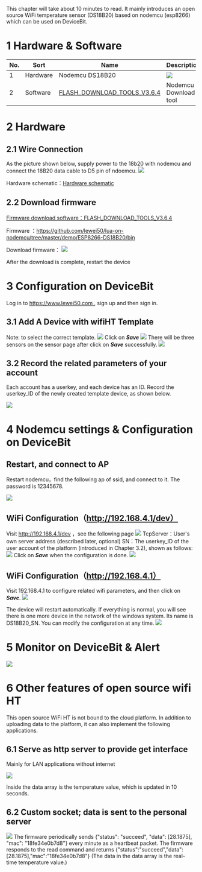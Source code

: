 This chapter will take about 10 minutes to read. It mainly introduces an open source WiFi temperature sensor (DS18B20) based on nodemcu (esp8266) which can be used on DeviceBit.





# 1 Hardware & Software
|No. |Sort |Name|Description|
|---|---|---|---|
|1 | Hardware |Nodemcu DS18B20|![](https://leweidoc.oss-cn-hangzhou.aliyuncs.com/lewei50/img/wifi-ht-20180913-8.jpg)|
|2 | Software|[FLASH_DOWNLOAD_TOOLS_V3.6.4](https://leweidoc.oss-cn-hangzhou.aliyuncs.com/lewei50/software/FLASH_DOWNLOAD_TOOLS_V3.6.4.rar)| Nodemcu Download tool |


# 2 Hardware

## 2.1 Wire Connection

As the picture shown below, supply power to the 18b20 with nodemcu and connect the 18B20 data cable to D5 pin of ndoemcu.
![](https://leweidoc.oss-cn-hangzhou.aliyuncs.com/lewei50/img/wifi-ht-20180913-8.jpg)

Hardware schematic：[Hardware schematic](https://github.com/lewei50/lua-on-nodemcu/blob/master/demo/ESP8266-DS18B20/esp-tUSB-201808D2.PDF)

## 2.2 Download firmware

[Firmware download software：FLASH_DOWNLOAD_TOOLS_V3.6.4](https://leweidoc.oss-cn-hangzhou.aliyuncs.com/lewei50/software/FLASH_DOWNLOAD_TOOLS_V3.6.4.rar)

Firmware ：https://github.com/lewei50/lua-on-nodemcu/tree/master/demo/ESP8266-DS18B20/bin

Download firmware：
![](https://leweidoc.oss-cn-hangzhou.aliyuncs.com/lewei50/img/wifiht-20180923-5.jpg)

After the download is complete, restart the device

# 3 Configuration on DeviceBit

Log in to [https://www.lewei50.com ](https://www.lewei50.com ), sign up and then sign in.

## 3.1 Add A Device with wifiHT Template

Note: to select the correct template.
![](https://leweidoc.oss-cn-hangzhou.aliyuncs.com/lewei50/img/wifiht-20180923-1.jpg)
Click on ***Save***
![](https://leweidoc.oss-cn-hangzhou.aliyuncs.com/lewei50/img/wifiht-20180923-2.jpg)
There will be three sensors on the sensor page after click on ***Save*** successfully.
![](https://leweidoc.oss-cn-hangzhou.aliyuncs.com/lewei50/img/wifiht-20180923-3.jpg)

<h2 id="3.2"> 3.2 Record the related parameters of your account </h2>
Each account has a userkey, and each device has an ID. Record the userkey_ID of the newly created template device, as shown below.


![](https://leweidoc.oss-cn-hangzhou.aliyuncs.com/lewei50/img/wifiht-20180923-4.jpg)

# 4 Nodemcu settings & Configuration on DeviceBit
## Restart, and connect to AP
Restart nodemcu，find the following ap of ssid, and connect to it. The password is 12345678.

![](https://leweidoc.oss-cn-hangzhou.aliyuncs.com/lewei50/img/wifi-ht-20180913-1.jpg)

## WiFi Configuration（http://192.168.4.1/dev）
Visit http://192.168.4.1/dev ，see the following page
![](https://leweidoc.oss-cn-hangzhou.aliyuncs.com/lewei50/img/wifiht-20180923-8.jpg)
TcpServer：User's own server address (described later, optional)
SN：The userkey_ID of the user account of the platform (introduced in Chapter 3.2), shown as follows:
![](https://leweidoc.oss-cn-hangzhou.aliyuncs.com/lewei50/img/wifiht-20180923-4.jpg)
Click on ***Save*** when the configuration is done.
![](https://leweidoc.oss-cn-hangzhou.aliyuncs.com/lewei50/img/wifiht-20180923-9.jpg)

## WiFi Configuration（http://192.168.4.1）
Visit 192.168.4.1 to configure related wifi parameters, and then click on ***Save***.
![](https://leweidoc.oss-cn-hangzhou.aliyuncs.com/lewei50/img/wifiht-20180923-10.jpg)


The device will restart automatically. If everything is normal, you will see there is one more device in the network of the windows system. Its name is DS18B20_SN. You can modify the configuration at any time.
![](https://leweidoc.oss-cn-hangzhou.aliyuncs.com/lewei50/img/wifi-ht-20180913-6.jpg)

# 5 Monitor on DeviceBit & Alert

![](https://leweidoc.oss-cn-hangzhou.aliyuncs.com/lewei50/img/wifiht-20180923-11.jpg)



# 6 Other features of open source wifi HT
This open source WiFi HT is not bound to the cloud platform. In addition to uploading data to the platform, it can also implement the following applications.
## 6.1 Serve as http server to provide get interface
Mainly for LAN applications without internet

![](https://leweidoc.oss-cn-hangzhou.aliyuncs.com/lewei50/img/wifi-ht-20180913-10.jpg)

Inside the data array is the temperature value, which is updated in 10 seconds.
## 6.2 Custom socket; data is sent to the personal server
![](https://leweidoc.oss-cn-hangzhou.aliyuncs.com/lewei50/img/wifiht-20180923-7.jpg)
The firmware periodically sends {"status": "succeed", "data": [28.1875], "mac": "18fe34e0b7d8"} every minute as a heartbeat packet.
The firmware responds to the read command and returns {"status":"succeed","data":[28.1875],"mac":"18fe34e0b7d8"}
(The data in the data array is the real-time temperature value.)

